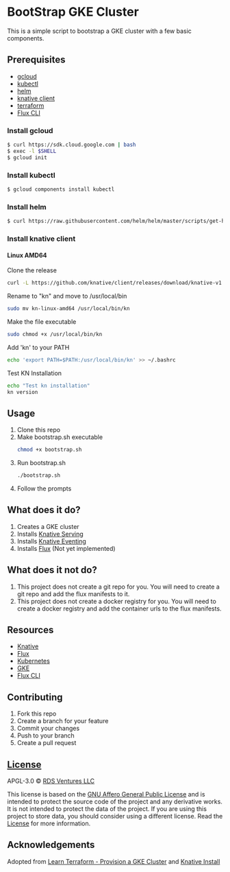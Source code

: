 # BootStrap GKE Cluster
This is a simple script to bootstrap a GKE cluster with a few basic components.

## Prerequisites
- [gcloud](https://cloud.google.com/sdk/gcloud/)
- [kubectl](https://kubernetes.io/docs/tasks/tools/install-kubectl/)
- [helm](https://helm.sh/docs/using_helm/#installing-helm)
- [knative client](https://github.com/knative/client/releases/tag/knative-v1.1.0)
- [terraform](https://www.terraform.io/downloads.html)
- [Flux CLI](https://fluxcd.io/flux/get-started/#install-the-flux-cli)

### Install gcloud
```bash
$ curl https://sdk.cloud.google.com | bash
$ exec -l $SHELL
$ gcloud init
```

### Install kubectl
```bash
$ gcloud components install kubectl
```

### Install helm
```bash
$ curl https://raw.githubusercontent.com/helm/helm/master/scripts/get-helm-3 | bash
```

### Install knative client

#### Linux AMD64
Clone the release
```bash
curl -L https://github.com/knative/client/releases/download/knative-v1.1.0/kn-linux-amd64
```
Rename to "kn" and move to /usr/local/bin
```bash
sudo mv kn-linux-amd64 /usr/local/bin/kn
```
Make the file executable
```bash
sudo chmod +x /usr/local/bin/kn 
```
Add 'kn' to your PATH
```bash
echo 'export PATH=$PATH:/usr/local/bin/kn' >> ~/.bashrc 
```
Test KN Installation
```bash
echo "Test kn installation" 
kn version
```



## Usage
1. Clone this repo
2. Make bootstrap.sh executable
    ```bash
    chmod +x bootstrap.sh
    ```
3. Run bootstrap.sh
    ```bash
    ./bootstrap.sh
    ```
4. Follow the prompts

## What does it do?
1. Creates a GKE cluster
2. Installs [Knative Serving](https://knative.dev/docs/serving/)
3. Installs [Knative Eventing](https://knative.dev/docs/eventing/)
4. Installs [Flux](https://fluxcd.io/) (Not yet implemented)

## What does it not do?
1. This project does not create a git repo for you. You will need to create a git repo and add the flux manifests to it.
2. This project does not create a docker registry for you. You will need to create a docker registry and add the container urls to the flux manifests.

## Resources
- [Knative](https://knative.dev/)
- [Flux](https://fluxcd.io/)
- [Kubernetes](https://kubernetes.io/)
- [GKE](https://cloud.google.com/kubernetes-engine/)
- [Flux CLI](https://knative.dev/docs/)

## Contributing
1. Fork this repo
2. Create a branch for your feature
3. Commit your changes
4. Push to your branch
5. Create a pull request

## [License](LICENSE.md)
APGL-3.0 © [RDS Ventures LLC](https://evolvingsoftware.io)

This license is based on the [GNU Affero General Public License](https://www.gnu.org/licenses/agpl-3.0.en.html) and is intended to protect the source code of the project and any derivative works. It is not intended to protect the data of the project. If you are using this project to store data, you should consider using a different license. Read the [License](LICENSE.md) for more information.

## Acknowledgements
Adopted from [Learn Terraform - Provision a GKE Cluster](https://github.com/hashicorp/learn-terraform-provision-gke-cluster) and [Knative Install ](https://knative.dev/docs/install/yaml-install/serving/install-serving-with-yaml/)